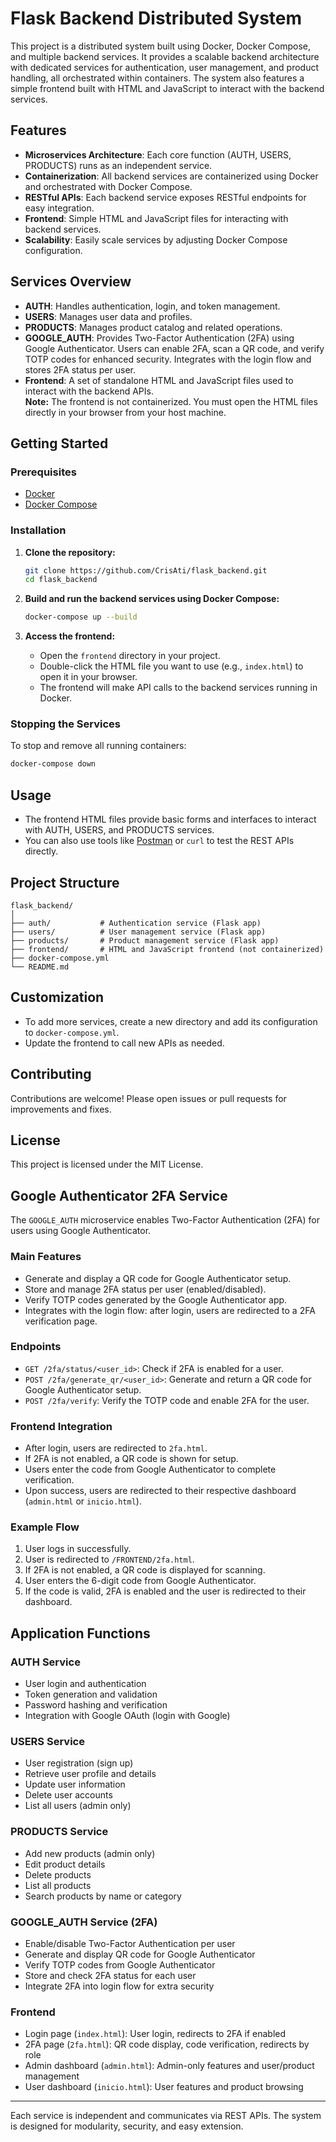 # Flask Backend Distributed System

This project is a distributed system built using Docker, Docker Compose, and multiple backend services. It provides a scalable backend architecture with dedicated services for authentication, user management, and product handling, all orchestrated within containers. The system also features a simple frontend built with HTML and JavaScript to interact with the backend services.

## Features

- **Microservices Architecture**: Each core function (AUTH, USERS, PRODUCTS) runs as an independent service.
- **Containerization**: All backend services are containerized using Docker and orchestrated with Docker Compose.
- **RESTful APIs**: Each backend service exposes RESTful endpoints for easy integration.
- **Frontend**: Simple HTML and JavaScript files for interacting with backend services.
- **Scalability**: Easily scale services by adjusting Docker Compose configuration.

## Services Overview

- **AUTH**: Handles authentication, login, and token management.
- **USERS**: Manages user data and profiles.
- **PRODUCTS**: Manages product catalog and related operations.
- **GOOGLE_AUTH**: Provides Two-Factor Authentication (2FA) using Google Authenticator. Users can enable 2FA, scan a QR code, and verify TOTP codes for enhanced security. Integrates with the login flow and stores 2FA status per user.
- **Frontend**: A set of standalone HTML and JavaScript files used to interact with the backend APIs.  
  **Note:** The frontend is not containerized. You must open the HTML files directly in your browser from your host machine.

## Getting Started

### Prerequisites

- [Docker](https://www.docker.com/get-started)
- [Docker Compose](https://docs.docker.com/compose/)

### Installation

1. **Clone the repository:**
   ```bash
   git clone https://github.com/CrisAti/flask_backend.git
   cd flask_backend
   ```

2. **Build and run the backend services using Docker Compose:**
   ```bash
   docker-compose up --build
   ```

3. **Access the frontend:**
   - Open the `frontend` directory in your project.
   - Double-click the HTML file you want to use (e.g., `index.html`) to open it in your browser.
   - The frontend will make API calls to the backend services running in Docker.

### Stopping the Services

To stop and remove all running containers:
```bash
docker-compose down
```

## Usage

- The frontend HTML files provide basic forms and interfaces to interact with AUTH, USERS, and PRODUCTS services.
- You can also use tools like [Postman](https://www.postman.com/) or `curl` to test the REST APIs directly.

## Project Structure

```
flask_backend/
│
├── auth/           # Authentication service (Flask app)
├── users/          # User management service (Flask app)
├── products/       # Product management service (Flask app)
├── frontend/       # HTML and JavaScript frontend (not containerized)
├── docker-compose.yml
└── README.md
```

## Customization

- To add more services, create a new directory and add its configuration to `docker-compose.yml`.
- Update the frontend to call new APIs as needed.

## Contributing

Contributions are welcome! Please open issues or pull requests for improvements and fixes.

## License

This project is licensed under the MIT License.

## Google Authenticator 2FA Service

The `GOOGLE_AUTH` microservice enables Two-Factor Authentication (2FA) for users using Google Authenticator.

### Main Features
- Generate and display a QR code for Google Authenticator setup.
- Store and manage 2FA status per user (enabled/disabled).
- Verify TOTP codes generated by the Google Authenticator app.
- Integrates with the login flow: after login, users are redirected to a 2FA verification page.

### Endpoints
- `GET /2fa/status/<user_id>`: Check if 2FA is enabled for a user.
- `POST /2fa/generate_qr/<user_id>`: Generate and return a QR code for Google Authenticator setup.
- `POST /2fa/verify`: Verify the TOTP code and enable 2FA for the user.

### Frontend Integration
- After login, users are redirected to `2fa.html`.
- If 2FA is not enabled, a QR code is shown for setup.
- Users enter the code from Google Authenticator to complete verification.
- Upon success, users are redirected to their respective dashboard (`admin.html` or `inicio.html`).

### Example Flow
1. User logs in successfully.
2. User is redirected to `/FRONTEND/2fa.html`.
3. If 2FA is not enabled, a QR code is displayed for scanning.
4. User enters the 6-digit code from Google Authenticator.
5. If the code is valid, 2FA is enabled and the user is redirected to their dashboard.

## Application Functions

### AUTH Service
- User login and authentication
- Token generation and validation
- Password hashing and verification
- Integration with Google OAuth (login with Google)

### USERS Service
- User registration (sign up)
- Retrieve user profile and details
- Update user information
- Delete user accounts
- List all users (admin only)

### PRODUCTS Service
- Add new products (admin only)
- Edit product details
- Delete products
- List all products
- Search products by name or category

### GOOGLE_AUTH Service (2FA)
- Enable/disable Two-Factor Authentication per user
- Generate and display QR code for Google Authenticator
- Verify TOTP codes from Google Authenticator
- Store and check 2FA status for each user
- Integrate 2FA into login flow for extra security

### Frontend
- Login page (`index.html`): User login, redirects to 2FA if enabled
- 2FA page (`2fa.html`): QR code display, code verification, redirects by role
- Admin dashboard (`admin.html`): Admin-only features and user/product management
- User dashboard (`inicio.html`): User features and product browsing

---

Each service is independent and communicates via REST APIs. The system is designed for modularity, security, and easy extension.
